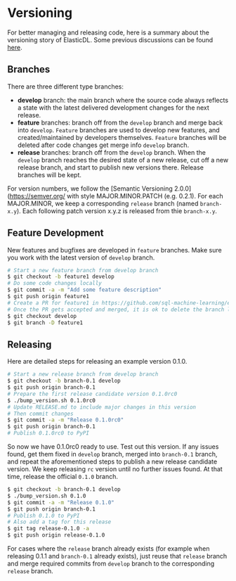 # Versioning

For better managing and releasing code, here is a summary about the versioning story of ElasticDL. Some previous discussions can be found [here](#1121).

## Branches

There are three different type branches:
- **develop** branch: the main branch where the source code always reflects a state with the latest delivered development changes for the next release.
- **feature** branches: branch off from the `develop` branch and merge back into `develop`. `Feature` branches are used to develop new features, and created/maintained by developers themselves. `Feature` branches will be deleted after code changes get merge info `develop` branch.
- **release** branches: branch off from the `develop` branch. When the `develop` branch reaches the desired state of a new release, cut off a new release branch, and start to publish new versions there. Release branches will be kept.

For version numbers, we follow the [Semantic Versioning 2.0.0](https://semver.org/ with style MAJOR.MINOR.PATCH (e.g. 0.2.1). For each MAJOR.MINOR, we keep a corresponding `release` branch (named `branch-x.y`). Each following patch version x.y.z is released from thie `branch-x.y`.


## Feature Development

New features and bugfixes are developed in `feature` branches. Make sure you work with the latest version of `develop` branch.

```bash
# Start a new feature branch from develop branch
$ git checkout -b feature1 develop
# Do some code changes locally
$ git commit -a -m "Add some feature description"
$ git push origin feature1
# Create a PR for feature1 in https://github.com/sql-machine-learning/elasticdl
# Once the PR gets accepted and merged, it is ok to delete the branch locally
$ git checkout develop
$ git branch -D feature1
```

## Releasing

Here are detailed steps for releasing an example version 0.1.0.

```bash
# Start a new release branch from develop branch
$ git checkout -b branch-0.1 develop
$ git push origin branch-0.1
# Prepare the first release candidate version 0.1.0rc0
$ ./bump_version.sh 0.1.0rc0
# Update RELEASE.md to include major changes in this version
# Then commit changes
$ git commit -a -m "Release 0.1.0rc0"
$ git push origin branch-0.1
# Publish 0.1.0rc0 to PyPI
```

So now we have 0.1.0rc0 ready to use. Test out this version. If any issues found, get them fixed in `develop` branch, merged into `branch-0.1` branch, and repeat the aforementioned steps to publish a new release candidate version. We keep releasing `rc` version until no further issues found. At that time, release the official `0.1.0` branch.

```bash
$ git checkout -b branch-0.1 develop
$ ./bump_version.sh 0.1.0
$ git commit -a -m "Release 0.1.0"
$ git push origin branch-0.1
# Publish 0.1.0 to PyPI
# Also add a tag for this release
$ git tag release-0.1.0 -a
$ git push origin release-0.1.0
```

For cases where the `release` branch already exists (for example when releasing 0.1.1 and `branch-0.1` already exists), just reuse that `release` branch and merge required commits from `develop` branch to the corresponding `release` branch.
